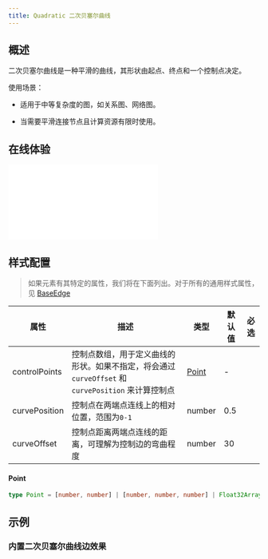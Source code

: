```yaml
---
title: Quadratic 二次贝塞尔曲线
---
```


## 概述

二次贝塞尔曲线是一种平滑的曲线，其形状由起点、终点和一个控制点决定。

使用场景：

- 适用于中等复杂度的图，如关系图、网络图。

- 当需要平滑连接节点且计算资源有限时使用。

## 在线体验

<embed src="@/common/api/elements/edges/quadratic.md"></embed>

## 样式配置

> 如果元素有其特定的属性，我们将在下面列出。对于所有的通用样式属性，见 [BaseEdge](/manual/element/build-in/base-edge)

| 属性          | 描述                                                                                               | 类型            | 默认值 | 必选 |
| ------------- | -------------------------------------------------------------------------------------------------- | --------------- | ------ | ---- |
| controlPoints | 控制点数组，用于定义曲线的形状。如果不指定，将会通过 `curveOffset` 和 `curvePosition` 来计算控制点 | [Point](#point) | -      |      |
| curvePosition | 控制点在两端点连线上的相对位置，范围为`0-1`                                                        | number          | 0.5    |      |
| curveOffset   | 控制点距离两端点连线的距离，可理解为控制边的弯曲程度                                               | number          | 30     |      |

#### Point

```typescript
type Point = [number, number] | [number, number, number] | Float32Array;
```

## 示例

### 内置二次贝塞尔曲线边效果

<Playground path="element/edge/demo/quadratic.js" rid="default-quadratic-edge" height='520px'></Playground>
